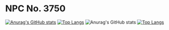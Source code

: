 # NPC No. 3750
[![Anurag's GitHub stats](https://github-readme-stats.vercel.app/api?username=chypay)](https://github.com/chypay/github-readme-stats)
[![Top Langs](https://github-readme-stats.vercel.app/api/top-langs/?username=chypay&layout=compact)](https://github.com/chypay/github-readme-stats)
![Anurag's GitHub stats](https://github-readme-stats.vercel.app/api?username=chypay&show_icons=true)
[![Top Langs](https://github-readme-stats.vercel.app/api/top-langs/?username=chypay)](https://github.com/chypay/github-readme-stats)

